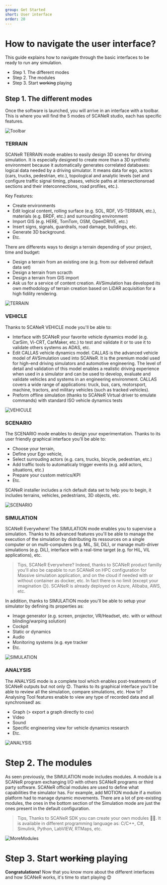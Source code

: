 ```yaml
---
group: Get Started
short: User interface
order: 20
---
```


# How to navigate the user interface?

This guide explains how to navigate through the basic interfaces to be ready to run any simulation.

* Step 1. The different modes
* Step 2. The modules
* Step 3. Start ~~working~~ playing

## Step 1. The different modes

Once the software is launched, you will arrive in an interface with a toolbar. This is where you will find the 5 modes of SCANeR studio, each has specific features.

![Toolbar](./assets/Toolbar.PNG)

### TERRAIN

SCANeR TERRAIN mode enables to easily design 3D scenes for driving simulation.
It is especially designed to create more than a 3D synthetic environment because it automatically generates correlated databases: logical data needed by a driving simulator.
It means data for ego, actors (cars, trucks, pedestrian, etc.), topological and analytic levels (set and configure traffic signal timing, phases, vehicle paths at intersectionsroad sections and their interconnections, road profiles, etc.).

Key Features:
* Create environments
* Edit logical content, rolling surface (e.g. SOL, RDF, VS-TERRAIN, etc.), materials (e.g. BRDF, etc.) and surrounding environment
* Import GIS (e.g. HERE, TomTom, OSM, OpenDRIVE, etc.)
* Insert signs, signals, guardrails, road damage, buildings, etc.
* Generate 3D background.
* Etc.

There are differents ways to design a terrain depending of your project, time and budget:

* Design a terrain from an existing one (e.g. from our delivered default data set)
* Design a terrain from scracth
* Design a terrain from GIS import
* Ask us for a service of content creation. AVSimulation has developed its own methodology of terrain creation based on LiDAR acquisition for a high fidility rendering.

![TERRAIN](./assets/TERRAIN.PNG)

### VEHICLE

Thanks to SCANeR VEHICLE mode you'll be able to:
* Interface with SCANeR your favorite vehicle dynamics model (e.g. CarSim, Vi-CRT, CarMaker, etc.) to test and validate it or to use it to validate others systems as ADAS, etc.
* Edit CALLAS vehicle dynamics model. CALLAS is the advanced vehicle model of AVSimulation used into SCANeR. It is the premium model used for high-end driving simulators and automotive engineering. The level of detail and validation of this model enables a realistic driving experience when used in a simulator and can be used to develop, evaluate and validate vehicles and systems in an engineering environment. CALLAS covers a wide range of applications: truck, bus, cars, motorsport, machine, tractors, and military vehicles (such as tracked vehicles). 
* Preform offline simulation (thanks to SCANeR Virtual driver to emulate commands) with standard ISO vehicle dynamics tests

![VEHICULE](./assets/VEHICULE.PNG)

### SCENARIO

The SCENARIO mode enables to design your experimentation. Thanks to its user friendly graphical interface you'll be able to:
* Choose your terrain,
* Define your Ego vehicle,
* Select surrouding actors (e.g. cars, trucks, bicycle, pedestrian, etc.)
* Add traffic tools to automaticaly trigger events (e.g. add actors, situations, etc.)
* Prepare your custom metrics/KPI
* Etc.

SCANeR installer includes a rich default data set to help you to begin, it includes terrains, vehicles, pedestrians, 3D objects, etc.

![SCENARIO](./assets/SCENARIO.PNG)

### SIMULATION

SCANeR Everywhere!
The SIMULATION mode enables you to supervise a simulation. Thanks to its advanced features you'll be able to manage the execution of the simulation by distributing its ressources on a single computer or on multi-computers (e.g. MiL, Sil, DiL), or manage multi-driver simulations (e.g. DiL), interface with a real-time target (e.g. for HiL, ViL applications), etc.
> Tips, SCANeR Everywhere? Indeed, thanks to SCANeR product familly you'll also be capable to run SCANeR on HPC configuration for Massive simulation application, and on the cloud if needed with or without container as docker, etc. In fact there is no limit (except your imagination 😉). SCANeR is already deployed on Azure, Alibaba, AWS, etc.

In addition, thanks to SIMULATION mode you'll be able to setup your simulator by defining its properties as:
* Image generator (e.g. screen, projector, VR/Headset, etc. with or without blinding/warping solution)
* Cockpit
* Static or dynamics
* Audio
* Monitoring systems (e.g. eye tracker
* Etc.

![SIMULATION](./assets/SIMULATION.PNG)

### ANALYSIS

The ANALYSIS mode is a complete tool which enables post-treatments of SCANeR outputs but not only 😊. Thanks to its graphical interface you'll be able to review all the simulation, compare simulations, etc. How to? Analysing Tool features enable to view any type of recorded data and all synchronised! as:
* Graph (> export a graph directly to csv)
* Video
* Sound
* Specific engineering view for vehicle dynamics research
* Etc.

![ANALYSIS](./assets/ANALYSIS.PNG)

# Step 2. The modules

As seen previously, the SIMULATION mode includes modules. A module is a SCANeR program exchanging I/O with others SCANeR programs or third party software.
SCANeR official modules are used to define what capabilities the simulator has. For example, add MOTION module if a motion platform had to manage dynamic movements. There are a lot of pre-existing modules, the ones in the bottom section of the Simulation mode are just the ones present in the default configuration.
> Tips, Thanks to SCANeR SDK you can create your own modules 👍🏻.
> It is available in different programming language as: C/C++, C#, Simulink, Python, LabVIEW, RTMaps, etc.

![MoreModules](./assets/MoreModules.PNG)

# Step 3. Start ~~working~~ playing

**Congratulations!** Now that you know more about the different interfaces and how SCANeR works, it's time to start playing 😊
